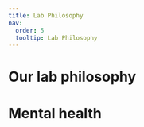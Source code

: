 ```yaml
---
title: Lab Philosophy
nav:
  order: 5
  tooltip: Lab Philosophy
---
```


# Our lab philosophy


# Mental health

